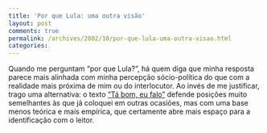 ```yaml
---
title: 'Por que Lula: uma outra visão'
layout: post
comments: true
permalink: /archives/2002/10/por-que-lula-uma-outra-visao.html
categories:
---
```

Quando me perguntam &#8220;por que Lula?&#8221;, há quem diga que minha resposta parece mais alinhada com minha percepção sócio-política do que com a realidade mais próxima de mim ou do interlocutor. Ao invés de me justificar, trago uma alternativa: o texto [&#8220;Tá bom, eu falo&#8221;][1] defende posições muito semelhantes às que já coloquei em outras ocasiões, mas com uma base menos teórica e mais empírica, que certamente abre mais espaço para a identificação com o leitor.

 [1]: http://freeride.blig.ig.com.br